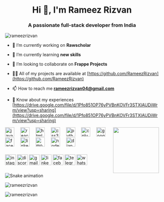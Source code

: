 <h1 align="center">Hi 👋, I'm Rameez Rizvan</h1>
<h3 align="center">A passionate full-stack developer from India</h3>
<p align="left"> <img src="https://komarev.com/ghpvc/?username=rameezrizvan&label=Profile%20views&color=0e75b6&style=flat" alt="rameezrizvan" /> </p>

- 🔭 I’m currently working on **Rawscholar**

- 🌱 I’m currently learning **new skills**

- 👯 I’m looking to collaborate on **Frappe Projects**

- 👨‍💻 All of my projects are available at [https://github.com/RameezRizvan](https://github.com/RameezRizvan)

- 📫 How to reach me **rameezrizvan04@gmail.com**

- 📄 Know about my experiences [https://drive.google.com/file/d/1Pfo851OP76yPVBnKOVFr3STXIAUDiWrm/view?usp=sharing](https://drive.google.com/file/d/1Pfo851OP76yPVBnKOVFr3STXIAUDiWrm/view?usp=sharing)

<img align="right" height="150" src="https://i.giphy.com/media/v1.Y2lkPTc5MGI3NjExb3FxY2R0Zmd2bzFtbHIzbTUydWppYWkwZG8waWkxanR3NDl5Y3IwbCZlcD12MV9pbnRlcm5hbF9naWZfYnlfaWQmY3Q9Zw/bGgsc5mWoryfgKBx1u/giphy.gif"  />
<div align="left">
  <img src="https://cdn.jsdelivr.net/gh/devicons/devicon/icons/javascript/javascript-original.svg" height="30" alt="javascript logo"  />
  <img width="12" />
  <img src="https://cdn.jsdelivr.net/gh/devicons/devicon/icons/react/react-original.svg" height="30" alt="react logo"  />
  <img width="12" />
  <img src="https://cdn.jsdelivr.net/gh/devicons/devicon/icons/html5/html5-original.svg" height="30" alt="html5 logo"  />
  <img width="12" />
  <img src="https://cdn.jsdelivr.net/gh/devicons/devicon/icons/css3/css3-original.svg" height="30" alt="css3 logo"  />
  <img width="12" />
  <img src="https://cdn.jsdelivr.net/gh/devicons/devicon/icons/python/python-original.svg" height="30" alt="python logo"  />
  <img width="12" />
  <img src="https://cdn.jsdelivr.net/gh/devicons/devicon/icons/cplusplus/cplusplus-original.svg" height="30" alt="cplusplus logo"  />
  <img width="12" />
  <img src="https://cdn.jsdelivr.net/gh/devicons/devicon/icons/google/google-original.svg" height="30" alt="google logo"  />
  <img width="12" />
  <img src="https://cdn.jsdelivr.net/gh/devicons/devicon/icons/facebook/facebook-original.svg" height="30" alt="facebook logo"  />
  <img width="12" />
  <img src="https://cdn.jsdelivr.net/gh/devicons/devicon/icons/linkedin/linkedin-original.svg" height="30" alt="linkedin logo"  />
  <img width="12" />
  <img src="https://cdn.jsdelivr.net/gh/devicons/devicon/icons/mongodb/mongodb-original.svg" height="30" alt="mongodb logo"  />
  <img width="12" />
  <img src="https://cdn.jsdelivr.net/gh/devicons/devicon/icons/nodejs/nodejs-original.svg" height="30" alt="nodejs logo"  />
  <img width="12" />
  <img src="https://cdn.jsdelivr.net/gh/devicons/devicon/icons/django/django-plain.svg" height="30" alt="django logo"  />
</div>

###

<div align="left">
  <img src="https://img.shields.io/static/v1?message=Instagram&logo=instagram&label=&color=E4405F&logoColor=white&labelColor=&style=for-the-badge" height="35" alt="instagram logo"  />
  <img src="https://img.shields.io/static/v1?message=Discord&logo=discord&label=&color=7289DA&logoColor=white&labelColor=&style=for-the-badge" height="35" alt="discord logo"  />
  <img src="https://img.shields.io/static/v1?message=Gmail&logo=gmail&label=&color=D14836&logoColor=white&labelColor=&style=for-the-badge" height="35" alt="gmail logo"  />
  <img src="https://img.shields.io/static/v1?message=LinkedIn&logo=linkedin&label=&color=0077B5&logoColor=white&labelColor=&style=for-the-badge" height="35" alt="linkedin logo"  />
  <img src="https://img.shields.io/static/v1?message=Facebook&logo=facebook&label=&color=1877F2&logoColor=white&labelColor=&style=for-the-badge" height="35" alt="facebook logo"  />
  <img src="https://img.shields.io/static/v1?message=Telegram&logo=telegram&label=&color=2CA5E0&logoColor=white&labelColor=&style=for-the-badge" height="35" alt="telegram logo"  />
  <img src="https://img.shields.io/static/v1?message=Whatsapp&logo=whatsapp&label=&color=25D366&logoColor=white&labelColor=&style=for-the-badge" height="35" alt="whatsapp logo"  />
</div>

###
<img src="https://raw.githubusercontent.com/RameezRizvan/RameezRizvan/output/snake.svg" alt="Snake animation" />

<p><img align="center" src="https://github-readme-stats.vercel.app/api/top-langs?username=rameezrizvan&show_icons=true&locale=en&layout=compact" alt="rameezrizvan" /></p>

<p><img align="center" src="https://github-readme-streak-stats.herokuapp.com/?user=rameezrizvan&" alt="rameezrizvan" /></p>
